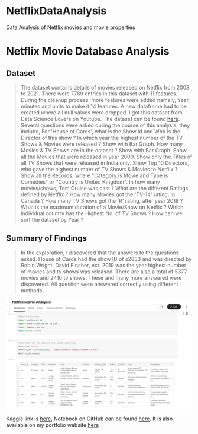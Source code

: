 # NetflixDataAnalysis
Data Analysis of Netflix movies and movie properties



# Netflix Movie Database Analysis

## Dataset

> The dataset contains details of movies released on Netflix from 2008 to 2021. There were 7789 entries in this dataset with 11 features. During the cleanup process, more features were added namely, Year, minutes and units to make it 14 features. A new dataframe had to be created where all null values were dropped. I got this dataset from Data Science Lovers on Youtube. The dataset can be found [here](https://drive.google.com/file/d/1p630pDcSkbQp_WXig8PeEVevZtSo4GQK/view). Several questions were asked during the course of this analysis, they include, 
> For 'House of Cards', what is the Show Id and Who is the Director of this show ?
> In which year the highest number of the TV Shows & Movies were released ? Show with Bar Graph.
> How many Movies & TV Shows are in the dataset ? Show with Bar Graph.
> Show all the Movies that were released in year 2000.
> Show only the Titles of all TV Shows that were released in India only.
> Show Top 10 Directors, who gave the highest number of TV Shows & Movies to Netflix ?
> Show all the Records, where "Category is Movie and Type is Comedies" or "Country is United Kingdom".
> In how many movies/shows, Tom Cruise was cast ?
> What are the different Ratings defined by Netflix ?
> How many Movies got the 'TV-14' rating, in Canada ?
> How many TV Shows got the 'R' rating, after year 2018 ?
> What is the maximum duration of a Movie/Show on Netflix ?
> Which individual country has the Highest No. of TV Shows ?
> How can we sort the dataset by Year ?


## Summary of Findings

> In the exploration, I discovered that the answers to the questions asked. House of Cards had the show ID of s2833 and was directed by Robin Wright, David Fincher, ect. 2019 was the year highest number of movies and tv shows was released. There are also a total of 5377 movies and 2410 tv shows. These and many more answered were discovered. All question were answered correctly using different methods. 


![Netflix Dataset](/netflix.png)


Kaggle link is [here](https://www.kaggle.com/code/akachimaduako/netflix-movie-analysis), Notebook on GitHub can be found [here](https://github.com/BlackGuyFawkes/DataScienceNotes/blob/main/netflix-movie-analysis.ipynb). It is also available on my portfolio website [here](https://www.maduakoakachi.com/portfolio#h.vur7jpslzukv)

